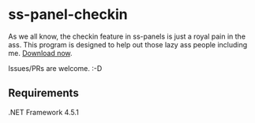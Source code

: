 ﻿# ss-panel-checkin
As we all know, the checkin feature in ss-panels is just a royal pain in the ass. This program is designed to help out those lazy ass people including me. [Download now](https://github.com/Mygod/ss-panel-checkin/releases).

Issues/PRs are welcome. :-D

## Requirements
.NET Framework 4.5.1
